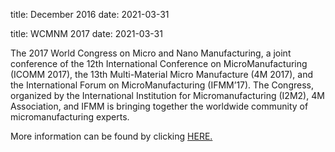 title: December 2016
date: 2021-03-31

title: WCMNM 2017
date: 2021-03-31

The 2017 World Congress on Micro and Nano Manufacturing, a joint conference of the 12th International Conference on MicroManufacturing (ICOMM 2017), the 13th Multi-Material Micro Manufacture (4M 2017), and the International Forum on MicroManufacturing (IFMM’17). The Congress, organized by the International Institution for Micromanufacturing (I2M2), 4M Association, and IFMM is bringing together the worldwide community of micromanufacturing experts.

More information can be found by clicking [HERE.](http://ww2.me.ntu.edu.tw/wcmnm2017/)